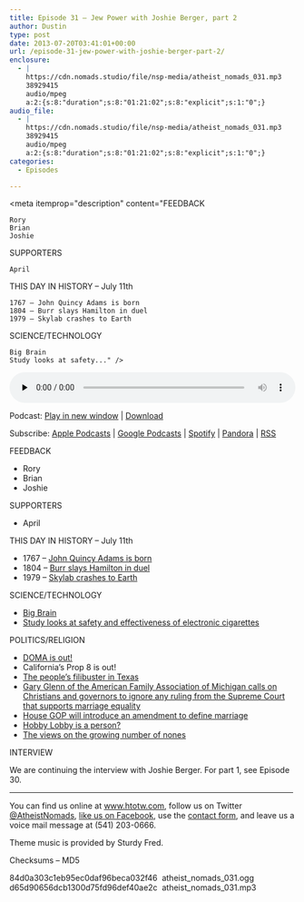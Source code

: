 ```yaml
---
title: Episode 31 – Jew Power with Joshie Berger, part 2
author: Dustin
type: post
date: 2013-07-20T03:41:01+00:00
url: /episode-31-jew-power-with-joshie-berger-part-2/
enclosure:
  - |
    https://cdn.nomads.studio/file/nsp-media/atheist_nomads_031.mp3
    38929415
    audio/mpeg
    a:2:{s:8:"duration";s:8:"01:21:02";s:8:"explicit";s:1:"0";}
audio_file:
  - |
    https://cdn.nomads.studio/file/nsp-media/atheist_nomads_031.mp3
    38929415
    audio/mpeg
    a:2:{s:8:"duration";s:8:"01:21:02";s:8:"explicit";s:1:"0";}
categories:
  - Episodes

---
```

<div itemscope itemtype="http://schema.org/AudioObject">
  <meta itemprop="name" content="Episode 31 – Jew Power with Joshie Berger, part 2" />
  
  <meta itemprop="uploadDate" content="2013-07-19T21:41:01-06:00" />
  
  <meta itemprop="encodingFormat" content="audio/mpeg" />
  
  <meta itemprop="duration" content="PT1H21M02S" />
  
  <meta itemprop="description" content="FEEDBACK

 	Rory
 	Brian
 	Joshie

SUPPORTERS

 	April

THIS DAY IN HISTORY – July 11th

 	1767 – John Quincy Adams is born
 	1804 – Burr slays Hamilton in duel
 	1979 – Skylab crashes to Earth

SCIENCE/TECHNOLOGY

 	Big Brain
 	Study looks at safety..." />
  
  <meta itemprop="contentUrl" content="https://dts.podtrac.com/redirect.mp3/cdn.nomads.studio/file/nsp-media/atheist_nomads_031.mp3" />
  
  <meta itemprop="contentSize" content="37.1" />
  </p> 
  
  <div class="powerpress_player" id="powerpress_player_8286">
    <audio class="wp-audio-shortcode" id="audio-5207-30" preload="none" style="width: 100%;" controls="controls"><source type="audio/mpeg" src="https://dts.podtrac.com/redirect.mp3/cdn.nomads.studio/file/nsp-media/atheist_nomads_031.mp3?_=30" /><a href="https://dts.podtrac.com/redirect.mp3/cdn.nomads.studio/file/nsp-media/atheist_nomads_031.mp3">https://dts.podtrac.com/redirect.mp3/cdn.nomads.studio/file/nsp-media/atheist_nomads_031.mp3</a></audio>
  </div>
</div>

<p class="powerpress_links powerpress_links_mp3">
  Podcast: <a href="https://dts.podtrac.com/redirect.mp3/cdn.nomads.studio/file/nsp-media/atheist_nomads_031.mp3" class="powerpress_link_pinw" target="_blank" title="Play in new window" onclick="return powerpress_pinw('https://htotw.com/?powerpress_pinw=5207-podcast');" rel="nofollow">Play in new window</a> | <a href="https://dts.podtrac.com/redirect.mp3/cdn.nomads.studio/file/nsp-media/atheist_nomads_031.mp3" class="powerpress_link_d" title="Download" rel="nofollow" download="atheist_nomads_031.mp3">Download</a>
</p>

<p class="powerpress_links powerpress_subscribe_links">
  Subscribe: <a href="https://podcasts.apple.com/us/podcast/humanists-take-on-the-world/id530050098?mt=2&ls=1" class="powerpress_link_subscribe powerpress_link_subscribe_itunes" target="_blank" title="Subscribe on Apple Podcasts" rel="nofollow">Apple Podcasts</a> | <a href="https://www.google.com/podcasts?feed=aHR0cDovL2F0aGVpc3Rub21hZHMubGlic3luLmNvbS9yc3M%3D" class="powerpress_link_subscribe powerpress_link_subscribe_googleplay" target="_blank" title="Subscribe on Google Podcasts" rel="nofollow">Google Podcasts</a> | <a href="https://open.spotify.com/show/3LzK2xZGike6Tc1GEMtMbr?si=LieN9SNuTpq96smuaUsH8A" class="powerpress_link_subscribe powerpress_link_subscribe_spotify" target="_blank" title="Subscribe on Spotify" rel="nofollow">Spotify</a> | <a href="https://www.pandora.com/podcast/atheist-nomads/PC:10122?corr=62071012&part=ug" class="powerpress_link_subscribe powerpress_link_subscribe_pandora" target="_blank" title="Subscribe on Pandora" rel="nofollow">Pandora</a> | <a href="https://htotw.com/feed/podcast/" class="powerpress_link_subscribe powerpress_link_subscribe_rss" target="_blank" title="Subscribe via RSS" rel="nofollow">RSS</a>
</p>

FEEDBACK

  * Rory
  * Brian
  * Joshie

SUPPORTERS

  * April

THIS DAY IN HISTORY – July 11th

  * 1767 – <a href="https://www.history.com/this-day-in-history/john-quincy-adams-is-born" rel="noopener">John Quincy Adams is born</a>
  * 1804 – <a href="https://www.history.com/this-day-in-history/burr-slays-hamilton-in-duel" rel="noopener">Burr slays Hamilton in duel</a>
  * 1979 – <a href="https://www.history.com/this-day-in-history/iskylabi-crashes-to-earth" rel="noopener">Skylab crashes to Earth</a>

SCIENCE/TECHNOLOGY

  * <a href="http://www.huffingtonpost.com/2013/06/21/3d-brain-map-new-bigbrain-atlas_n_3474808.html" rel="noopener">Big Brain</a>
  * <a href="http://www.plosone.org/article/info%3Adoi%2F10.1371%2Fjournal.pone.0066317" rel="noopener">Study looks at safety and effectiveness of electronic cigarettes</a>

POLITICS/RELIGION

  * <a href="http://nbcpolitics.nbcnews.com/_news/2013/06/26/19151971-supreme-court-strikes-down-defense-of-marriage-act?lite" rel="noopener">DOMA is out!</a>
  * California’s Prop 8 is out!
  * <a href="https://www.boston.com/lifestyle/health/2013/06/25/texas-abortion-bill-falls-after-challenge/GZK8e9NBkpOaBdPdjGAd8I/story.html" rel="noopener">The people’s filibuster in Texas</a>
  * <a href="http://www.rightwingwatch.org/content/citing-mlk-gary-glenn-calls-christians-and-governors-ignore-any-pro-marriage-equality-ruling" rel="noopener">Gary Glenn of the American Family Association of Michigan calls on Christians and governors to ignore any ruling from the Supreme Court that supports marriage equality</a>
  * <a href="http://tv.msnbc.com/2013/06/27/house-republican-to-introduce-constitutional-amendment-defining-marriage/" rel="noopener">House GOP will introduce an amendment to define marriage</a>
  * <a href="http://rhrealitycheck.org/article/2013/06/27/court-rules-hobby-lobby-can-be-considered-a-religious-person/" rel="noopener">Hobby Lobby is a person?</a>
  * <a href="http://www.pewforum.org/growth-of-the-nonreligious-many-say-trend-is-bad-for-american-society.aspx" rel="noopener">The views on the growing number of nones</a>

INTERVIEW

We are continuing the interview with Joshie Berger. For part 1, see Episode 30.

<hr width="500" />

You can find us online at <a href="https://www.htotw.com/" target="_blank" rel="noopener">www.htotw.com</a>, follow us on Twitter <a href="https://twitter.com/AtheistNomads" rel="noopener">@AtheistNomads</a>, <a href="https://htotw.com/facebook" target="_blank" rel="noopener">like us on Facebook</a>, use the [contact form](https://htotw.com/contact), and leave us a voice mail message at (541) 203-0666.

Theme music is provided by Sturdy Fred.

Checksums – MD5

84d0a303c1eb95ec0daf96beca032f46  atheist\_nomads\_031.ogg  
d65d90656dcb1300d75fd96def40ae2c  atheist\_nomads\_031.mp3